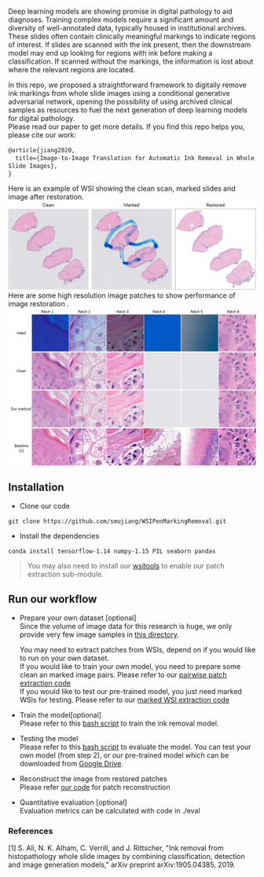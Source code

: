 Deep learning models are showing promise in digital pathology to aid diagnoses. 
Training complex models require a significant amount and diversity of well-annotated data, typically housed in institutional archives. 
These slides often contain clinically meaningful markings to indicate regions of interest. 
If slides are scanned with the ink present, then the downstream model may end up looking for regions with ink before making a classification. 
If scanned without the markings, the information is lost about where the relevant regions are located. 

In this repo, we proposed a straightforward framework to digitally remove ink markings from whole slide images using a conditional generative adversarial network, opening the possibility of using archived clinical samples as resources to fuel the next generation of deep learning models for digital pathology.   
Please read our paper to get more details. If you find this repo helps you, please cite our work:
```
@article{jiang2020,
  title={Image-to-Image Translation for Automatic Ink Removal in Whole Slide Images},
}
```

Here is an example of WSI showing the clean scan, marked slides and image after restoration.  
![Thumbnail level](./doc/imgs/sample.png) 
Here are some high resolution image patches to show performance of image restoration .
![High resolution patches](./doc/imgs/sample_patches.png)


## Installation
* Clone our code 
```
git clone https://github.com/smujiang/WSIPenMarkingRemoval.git
```
* Install the dependencies
```
conda install tensorflow-1.14 numpy-1.15 PIL seaborn pandas
```
> You may also need to install our [wsitools]() to enable our patch extraction sub-module.

## Run our workflow
* Prepare your own dataset [optional]  
    Since the volume of image data for this research is huge, we only provide very few image samples in [this directory](./img_samples). 
    
    You may need to extract patches from WSIs, depend on if you would like to run on your own dataset.  
    If you would like to train your own model, you need to prepare some clean an marked image pairs. Please refer to our [pairwise patch extraction code](./patch_extraction/extract_pairs.py)   
    If you would like to test our pre-trained model, you just need marked WSIs for testing. Please refer to our [marked WSI extraction code](./patch_extraction/extract_marked.py)

* Train the model[optional]   
    Please refer to this [bash script](./pix2pix/training.sh) to train the ink removal model. 

* Testing the model  
    Please refer to this [bash script](./pix2pix/eval.sh) to evaluate the model. You can test your own model (from step 2), or our pre-trained model which can be downloaded from [Google Drive](https://drive.google.com/file/d/1kqmhp1IBpJlrY3KObD8O2FOFE4ya7iaG/view?usp=sharing).

* Reconstruct the image from restored patches  
    Please refer [our code](./post_proc/patch_blending.py) for patch reconstruction 

* Quantitative evaluation [optional]   
    Evaluation metrics can be calculated with code in ./eval

### References
[1] S. Ali, N. K. Alham, C. Verrill, and J. Rittscher, "Ink removal from histopathology whole slide images by combining classification, detection and image generation models," arXiv preprint arXiv:1905.04385, 2019.




